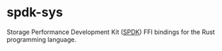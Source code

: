 # spdk-sys

Storage Performance Development Kit ([SPDK][SPDK]) FFI bindings for the Rust programming language.

[SPDK]: https://www.spdk.io
